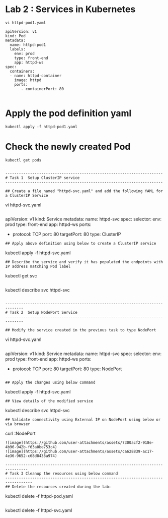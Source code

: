 Lab 2 : Services in Kubernetes
=============================================================
``` 
vi httpd-pod1.yaml
``` 
```
apiVersion: v1
kind: Pod
metadata:
  name: httpd-pod1
  labels:
    env: prod 
    type: front-end
    app: httpd-ws
spec:
  containers:
  - name: httpd-container
    image: httpd
    ports:
       - containerPort: 80
 
 ```
# Apply the pod definition yaml
 ```
kubectl apply -f httpd-pod1.yaml
 ```
 
# Check the newly created Pod
 ```
kubectl get pods
 ```
```

----------------------------------------------------------------------
# Task 1  Setup ClusterIP service
----------------------------------------------------------------------

## Create a file named "httpd-svc.yaml" and add the following YAML for a ClusterIP Service
```
vi httpd-svc.yaml
```
```
apiVersion: v1
kind: Service
metadata:
  name: httpd-svc
spec:
  selector:
    env: prod
    type: front-end
    app: httpd-ws
  ports:
  - protocol: TCP
    port: 80
    targetPort: 80
  type: ClusterIP

```
## Apply above definition using below to create a ClusterIP service
```
kubectl apply -f httpd-svc.yaml
```
## Describe the service and verify it has populated the endpoints with IP address matching Pod label
```
kubectl get svc
```
```
kubectl describe svc httpd-svc
```

------------------------------------------------------------------------------
# Task 2  Setup NodePort Service
------------------------------------------------------------------------------

## Modify the service created in the previous task to type NodePort
```
vi httpd-svc.yaml
```
```
apiVersion: v1
kind: Service
metadata:
  name: httpd-svc
spec:
  selector:
    env: prod
    type: front-end
    app: httpd-ws
  ports:
  - protocol: TCP
    port: 80
    targetPort: 80
  type: NodePort
```

## Apply the changes using below command
```
kubectl apply -f httpd-svc.yaml
```
## View details of the modified service
```
kubectl describe svc httpd-svc
```
## Validate connectivity using External IP on NodePort using below or via browser
```
curl <Node-Public-IP>:NodePort
```
![image](https://github.com/user-attachments/assets/7300acf2-918e-4b96-942b-f63a0be753c4)
![image](https://github.com/user-attachments/assets/ca628839-ac17-4e36-9652-c68d8435a974)

--------------------------------------------------------------------------------
# Task 3 Cleanup the resources using below command
----------------------------------------------------------------------------------
## Delete the resources created during the lab:
```
kubectl delete -f httpd-pod.yaml
```
```
kubectl delete -f httpd-svc.yaml
```
